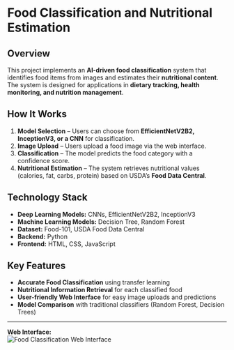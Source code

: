 # Food Classification and Nutritional Estimation  

## Overview  
This project implements an **AI-driven food classification** system that identifies food items from images and estimates their **nutritional content**. The system is designed for applications in **dietary tracking, health monitoring, and nutrition management**.  

## How It Works  
1. **Model Selection** – Users can choose from **EfficientNetV2B2, InceptionV3, or a CNN** for classification.  
2. **Image Upload** – Users upload a food image via the web interface.  
3. **Classification** – The model predicts the food category with a confidence score.  
4. **Nutritional Estimation** – The system retrieves nutritional values (calories, fat, carbs, protein) based on USDA’s **Food Data Central**.  

## Technology Stack  
- **Deep Learning Models:** CNNs, EfficientNetV2B2, InceptionV3  
- **Machine Learning Models:** Decision Tree, Random Forest  
- **Dataset:** Food-101, USDA Food Data Central  
- **Backend:** Python 
- **Frontend:** HTML, CSS, JavaScript

## Key Features  
- **Accurate Food Classification** using transfer learning  
- **Nutritional Information Retrieval** for each classified food  
- **User-friendly Web Interface** for easy image uploads and predictions  
- **Model Comparison** with traditional classifiers (Random Forest, Decision Trees)  

---
**Web Interface:**  
![Food Classification Web Interface](webui.gif)
